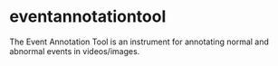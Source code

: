 # eventannotationtool
The Event Annotation Tool is an instrument for annotating normal and abnormal events in videos/images.
